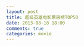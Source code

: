 ```yaml
---
layout: post
title: 超级英雄电影票房榜TOP50
date: 2013-08-18 18:00
comments: true
categories: movie
---
```


<script src="/forfun/js/50_super_hero.js" type="text/javascript"></script>


<div ng-app="app">
  <div class="container">
    <div ng-controller="mainCtrl">
      <div class='m' ng-repeat="m in movies">
        <h3 ng-bind-template='{{ m.Title }}'></h3>
        <div ng-bind-html-unsafe='m.Content'></div>
      </div>
    </div>
  </div>
</div>
